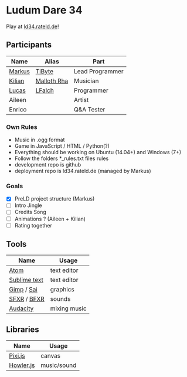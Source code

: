 # Ludum Dare 34
Play at [ld34.rateld.de](http://ld34.rateld.de)!
## Participants
| Name   | Alias                                | Part              |
| ---    | ---                                  | ---               |
| [Markus](https://github.com/tibyte) | [TiByte](http://tibyte.net)          | Lead Programmer   |
| [Kilian](https://github.com/MallothRha) | [Malloth Rha](http://rha.tibyte.net) | Musician          |
| [Lucas](https://github.com/LFalch)  | [LFalch](http://lfalch.com/)         | Programmer        |
| Aileen |                                      | Artist            |
| Enrico |                                      | Q&A Tester        |

### Own Rules
- Music in .ogg format
- Game in JavaScript / HTML / Python(?)
- Everything should be working on Ubuntu (14.04+) and Windows (7+)
- Follow the folders \*\_rules.txt files rules
- development repo is github
- deployment repo is ld34.rateld.de (managed by Markus)

### Goals
- [x] PreLD project structure (Markus)
- [ ] Intro Jingle
- [ ] Credits Song
- [ ] Animations ? (Aileen + Kilian)
- [ ] Rating together

## Tools
| Name          | Usage         |
| ---           | ---           |
| [Atom](http://atom.io/)          | text editor   |
| [Sublime text](http://www.sublimetext.com/)  | text editor   |
| [Gimp](http://www.gimp.org/) / [Sai](http://systemax.jp/en/sai/)    | graphics      |
| [SFXR](https://github.com/grimfang4/sfxr) / [BFXR](http://www.bfxr.net/)   | sounds        |
| [Audacity](http://audacityteam.org/)      | mixing music  |

## Libraries
| Name                                                | Usage         |
| ---                                                 | ---           |
| [Pixi.js](https://github.com/pixijs/pixi.js)        | canvas        |
| [Howler.js](https://github.com/goldfire/howler.js/) | music/sound   |
